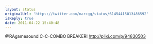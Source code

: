 ```yaml
---
layout: status
originalUrl: 'https://twitter.com/marcgg/status/61454415013486592'
isReply: true
date: 2011-04-22 15:40:48
---
```


@RAgamesound C-C-COMBO BREAKER!   http://plixi.com/p/94830503
